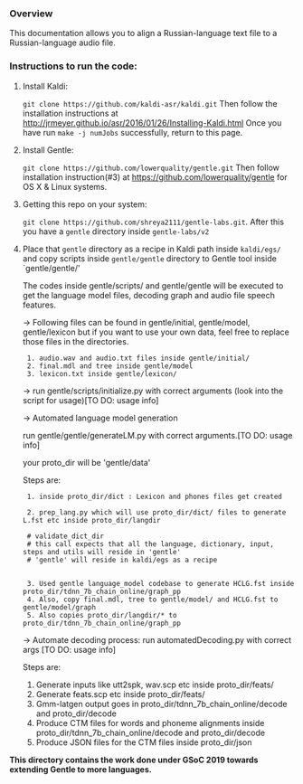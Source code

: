 ### Overview

This documentation allows you to align a Russian-language text file to a Russian-language audio file.


### Instructions to run the code:


1. Install Kaldi:
	
	`git clone https://github.com/kaldi-asr/kaldi.git`
	Then follow the installation instructions at http://jrmeyer.github.io/asr/2016/01/26/Installing-Kaldi.html 
	Once you have run `make -j numJobs` successfully, return to this page.
	
2. Install Gentle:

	`git clone https://github.com/lowerquality/gentle.git`
	Then follow installation instruction(#3) at https://github.com/lowerquality/gentle for OS X & Linux systems.
	
3. Getting this repo on your system: 

	`git clone https://github.com/shreya2111/gentle-labs.git`. After this you have a `gentle` directory inside `gentle-labs/v2`

4. Place that `gentle` directory as a recipe in Kaldi path inside `kaldi/egs/` and copy scripts inside `gentle/gentle` directory to Gentle tool inside `gentle/gentle/'
	
	The codes inside gentle/scripts/ and gentle/gentle will be executed to get the language model files, decoding graph and audio file speech features. 

	-> Following files can be found in gentle/initial, gentle/model, gentle/lexicon but if you want to use your own data, feel free to replace those files in the directories. 
	
		1. audio.wav and audio.txt files inside gentle/initial/
		2. final.mdl and tree inside gentle/model
		3. lexicon.txt inside gentle/lexicon/
		
	-> run gentle/scripts/initialize.py with correct arguments (look into the script for usage)[TO DO: usage info]
	
	-> Automated language model generation
	
	run gentle/gentle/generateLM.py with correct arguments.[TO DO: usage info]
	
	your proto_dir will be 'gentle/data'

	Steps are:

		1. inside proto_dir/dict : Lexicon and phones files get created

		2. prep_lang.py which will use proto_dir/dict/ files to generate L.fst etc inside proto_dir/langdir 

		# validate_dict_dir
		# this call expects that all the language, dictionary, input, steps and utils will reside in 'gentle'
		# 'gentle' will reside in kaldi/egs as a recipe


		3. Used gentle language_model codebase to generate HCLG.fst inside proto_dir/tdnn_7b_chain_online/graph_pp
		4. Also, copy final.mdl, tree to gentle/model/ and HCLG.fst to gentle/model/graph
		5. Also copies proto_dir/langdir/* to proto_dir/tdnn_7b_chain_online/graph_pp


	-> Automate decoding process: 
	run automatedDecoding.py with correct args [TO DO: usage info]

	Steps are:

	1. Generate inputs like utt2spk, wav.scp etc inside proto_dir/feats/
	2. Generate feats.scp etc inside proto_dir/feats/
	3. Gmm-latgen output goes in proto_dir/tdnn_7b_chain_online/decode and proto_dir/decode
	4. Produce CTM files for words and phoneme alignments inside 
	proto_dir/tdnn_7b_chain_online/decode and proto_dir/decode
	5. Produce JSON files for the CTM files inside proto_dir/json

**This directory contains the work done under GSoC 2019 towards extending Gentle to more languages.**
